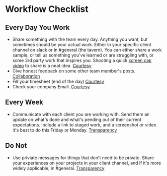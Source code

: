 # Workflow Checklist

## Every Day You Work
  * Share something with the team every day. Anything you want, but sometimes should be your actual work. Either in your specific client channel on slack or in #general (the tavern). You can either share a work sample, or tell us something you've learned or are struggling with, or some 3rd party work that inspires you. Shooting a quick [screen cap video]() to share is a neat idea. [Courtesy](../FEEDBACK_LOOPS.md)
  * Give honest feedback on some other team member's posts. [Collaboration](../FEEDBACK_LOOPS.md)
  * Fill your timesheet (end of the day) [Courtesy](../FEEDBACK_LOOPS.md)
  * Check your company Email. [Courtesy](../FEEDBACK_LOOPS.md)

## Every Week
  * Communicate with each client you are working with. Send them an update on what's done and what's pending out of their current expectations. Include a link to staged work, and a screenshot or video. It's best to do this Friday or Monday. [Transparency](../TRANSPARENCY.md)

## Do Not
  * Use priviate messages for things that don't need to be private. Share your experiences on your projects in your client channel, and if it's more widely applicable, in #general. [Transparency](../TRANSPARENCY.md)
